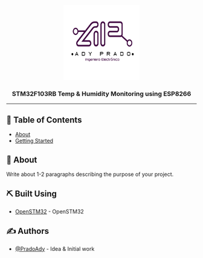 <p align="center">
  <a href="" rel="noopener">
 <img width=200px height=200px src="html/logo_ady.png" alt="Project logo"></a>
</p>

<h3 align="center">STM32F103RB Temp & Humidity Monitoring using ESP8266</h3>

---

## 📝 Table of Contents

- [About](#about)
- [Getting Started](#getting_started)

## 🧐 About <a name = "about"></a>

Write about 1-2 paragraphs describing the purpose of your project.



## ⛏️ Built Using <a name = "built_using"></a>

- [OpenSTM32](https://www.openstm32.org/HomePage) - OpenSTM32

## ✍️ Authors <a name = "authors"></a>

- [@PradoAdy](https://github.com/pradoady) - Idea & Initial work
